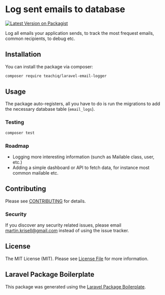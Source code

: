 # Log sent emails to database

[![Latest Version on Packagist](https://img.shields.io/packagist/v/teachiq/laravel-email-logger.svg?style=flat-square)](https://packagist.org/packages/teachiq/laravel-email-logger)

Log all emails your application sends, to track the most frequest emails, common recipients, to debug etc.

## Installation

You can install the package via composer:

```bash
composer require teachiq/laravel-email-logger
```

## Usage

The package auto-registers, all you have to do is run the migrations to add the necessary database table (`email_logs`).

### Testing

``` bash
composer test
```

### Roadmap
 * Logging more interesting information (sunch as Mailable class, user, etc.)
 * Adding a simple dashboard or API to fetch data, for instance most common mailable etc.

## Contributing

Please see [CONTRIBUTING](CONTRIBUTING.md) for details.

### Security

If you discover any security related issues, please email martin.krisell@gmail.com instead of using the issue tracker.

## License

The MIT License (MIT). Please see [License File](LICENSE.md) for more information.

## Laravel Package Boilerplate

This package was generated using the [Laravel Package Boilerplate](https://laravelpackageboilerplate.com).